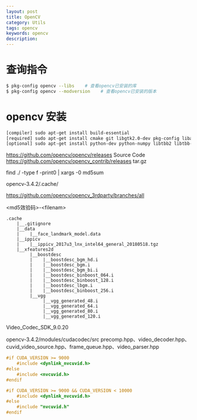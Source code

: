```yaml
---
layout: post
title: OpenCV
category: Utils
tags: opencv
keywords: opencv
description:
---
```


# 查询指令

```bash
$ pkg-config opencv --libs    # 查看opencv已安装的库
$ pkg-config opencv --modversion    # 查看opencv已安装的版本
```

# opencv 安装

```bash
[compiler] sudo apt-get install build-essential
[required] sudo apt-get install cmake git libgtk2.0-dev pkg-config libavcodec-dev libavformat-dev libswscale-dev
[optional] sudo apt-get install python-dev python-numpy libtbb2 libtbb-dev libjpeg-dev libpng-dev libtiff-dev libjasper-dev libdc1394-22-dev
```

https://github.com/opencv/opencv/releases           Source Code
https://github.com/opencv/opencv_contrib/releases   tar.gz

find ./ -type f -print0 | xargs -0 md5sum

opencv-3.4.2/.cache/

https://github.com/opencv/opencv_3rdparty/branches/all

\<md5效验码\>-\<filenam\>

    .cache
        |__.gitignore
        |__data
        |    |__face_landmark_model.data
        |__ippicv
        |    |__ippicv_2017u3_lnx_intel64_general_20180518.tgz
        |__xfeatures2d
             |__boostdesc
             |    |__boostdesc_bgm_hd.i
             |    |__boostdesc_bgm.i
             |    |__boostdesc_bgm_bi.i
             |    |__boostdesc_binboost_064.i
             |    |__boostdesc_binboost_128.i
             |    |__boostdesc_lbgm.i
             |    |__boostdesc_binboost_256.i
             |__vgg
                  |__vgg_generated_48.i
                  |__vgg_generated_64.i
                  |__vgg_generated_80.i
                  |__vgg_generated_120.i

Video_Codec_SDK_9.0.20

opencv-3.4.2/modules/cudacodec/src
precomp.hpp、video_decoder.hpp、cuvid_video_source.hpp、frame_queue.hpp、video_parser.hpp

```c++
#if CUDA_VERSION >= 9000
    #include <dynlink_nvcuvid.h>
#else
    #include <nvcuvid.h>
#endif
```

```c++
#if CUDA_VERSION >= 9000 && CUDA_VERSION < 10000
    #include <dynlink_nvcuvid.h>
#else
    #include "nvcuvid.h"
#endif
```